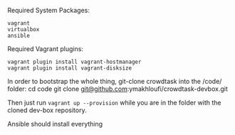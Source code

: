 Required System Packages:

    vagrant
    virtualbox
    ansible

Required Vagrant plugins:

    vagrant plugin install vagrant-hostmanager
    vagrant plugin install vagrant-disksize


In order to bootstrap the whole thing, git-clone crowdtask into the /code/ folder:
    cd code
    git clone git@github.com:ymakhloufi/crowdtask-devbox.git

Then just run ```vagrant up --provision``` while you are in the folder with the cloned dev-box repository.

Ansible should install everything 

